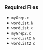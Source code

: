 ### Required Files
* `myGrep.c`
* `wordList.h`
* `wordList.c`
* `myGrep2.c`
* `wordList2.h`
* `wordList2.c`
